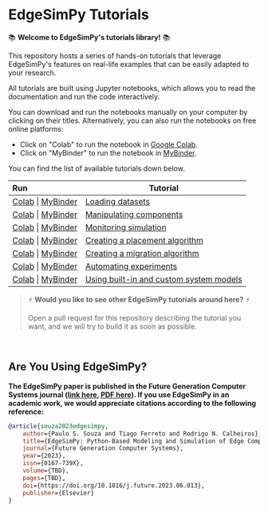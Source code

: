 # EdgeSimPy Tutorials

:books: **Welcome to EdgeSimPy's tutorials library!** :books:

This repository hosts a series of hands-on tutorials that leverage EdgeSimPy's features on real-life examples that can be easily adapted to your research.

All tutorials are built using Jupyter notebooks, which allows you to read the documentation and run the code interactively.

You can download and run the notebooks manually on your computer by clicking on their titles. Alternatively, you can also run the notebooks on free online platforms:
- Click on "Colab" to run the notebook in [Google Colab](https://colab.research.google.com/).
- Click on "MyBinder" to run the notebook in [MyBinder](https://mybinder.org/).

You can find the list of available tutorials down below.

| Run                                                                                                                                                                                                                                                                                 | Tutorial                                                                                                                                               |
| :---------------------------------------------------------------------------------------------------------------------------------------------------------------------------------------------------------------------------------------------------------------------------------- | ------------------------------------------------------------------------------------------------------------------------------------------------------ |
| [Colab](https://colab.research.google.com/github/edgesimpy/edgesimpy-tutorials/blob/master/notebooks/loading-datasets.ipynb) \| [MyBinder](https://mybinder.org/v2/gh/edgesimpy/edgesimpy-tutorials/master?filepath=notebooks%2Floading-datasets.ipynb)                             | [Loading datasets](https://github.com/EdgeSimPy/edgesimpy-tutorials/blob/master/notebooks/loading-datasets.ipynb)                                      |
| [Colab](https://colab.research.google.com/github/edgesimpy/edgesimpy-tutorials/blob/master/notebooks/manipulating-components.ipynb) \| [MyBinder](https://mybinder.org/v2/gh/edgesimpy/edgesimpy-tutorials/master?filepath=notebooks%2Fmanipulating-components.ipynb)               | [Manipulating components](https://github.com/EdgeSimPy/edgesimpy-tutorials/blob/master/notebooks/manipulating-components.ipynb)                        |
| [Colab](https://colab.research.google.com/github/edgesimpy/edgesimpy-tutorials/blob/master/notebooks/monitoring-simulation.ipynb) \| [MyBinder](https://mybinder.org/v2/gh/edgesimpy/edgesimpy-tutorials/master?filepath=notebooks%2Fmonitoring-simulation.ipynb)                   | [Monitoring simulation](https://github.com/EdgeSimPy/edgesimpy-tutorials/blob/master/notebooks/monitoring-simulation.ipynb)                            |
| [Colab](https://colab.research.google.com/github/edgesimpy/edgesimpy-tutorials/blob/master/notebooks/creating-placement-algorithm.ipynb) \| [MyBinder](https://mybinder.org/v2/gh/edgesimpy/edgesimpy-tutorials/master?filepath=notebooks%2Fcreating-placement-algorithm.ipynb)     | [Creating a placement algorithm](https://github.com/EdgeSimPy/edgesimpy-tutorials/blob/master/notebooks/creating-placement-algorithm.ipynb)            |
| [Colab](https://colab.research.google.com/github/edgesimpy/edgesimpy-tutorials/blob/master/notebooks/creating-migration-algorithm.ipynb) \| [MyBinder](https://mybinder.org/v2/gh/edgesimpy/edgesimpy-tutorials/master?filepath=notebooks%2Fcreating-migration-algorithm.ipynb)     | [Creating a migration algorithm](https://github.com/EdgeSimPy/edgesimpy-tutorials/blob/master/notebooks/creating-migration-algorithm.ipynb)            |
| [Colab](https://colab.research.google.com/github/edgesimpy/edgesimpy-tutorials/blob/master/notebooks/automating-experiments.ipynb) \| [MyBinder](https://mybinder.org/v2/gh/edgesimpy/edgesimpy-tutorials/master?filepath=notebooks%2Fautomating-experiments.ipynb)                 | [Automating experiments](https://github.com/EdgeSimPy/edgesimpy-tutorials/blob/master/notebooks/automating-experiments.ipynb)                          |
| [Colab](https://colab.research.google.com/github/edgesimpy/edgesimpy-tutorials/blob/master/notebooks/including-custom-system-models.ipynb) \| [MyBinder](https://mybinder.org/v2/gh/edgesimpy/edgesimpy-tutorials/master?filepath=notebooks%2Fincluding-custom-system-models.ipynb) | [Using built-in and custom system models](https://github.com/EdgeSimPy/edgesimpy-tutorials/blob/master/notebooks/including-custom-system-models.ipynb) |


> :zap: **Would you like to see other EdgeSimPy tutorials around here?** :zap:
>
> Open a pull request for this repository describing the tutorial you want, and we will try to build it as soon as possible.


<br>

## Are You Using EdgeSimPy?

**The EdgeSimPy paper is published in the Future Generation Computer Systems journal ([link here](https://doi.org/10.1016/j.future.2023.06.013), [PDF here](https://raw.githubusercontent.com/EdgeSimPy/edgesimpy/master/docs/assets/EdgeSimPy-Paper-FGCS.pdf)). If you use EdgeSimPy in an academic work, we would appreciate citations according to the following reference:**

```bibtex
@article{souza2023edgesimpy,
    author={Paulo S. Souza and Tiago Ferreto and Rodrigo N. Calheiros},
    title={EdgeSimPy: Python-Based Modeling and Simulation of Edge Computing Resource Management Policies},
    journal={Future Generation Computer Systems},
    year={2023},
    issn={0167-739X},
    volume={TBD},
    pages={TBD},
    doi={https://doi.org/10.1016/j.future.2023.06.013},
    publisher={Elsevier}
}
```
